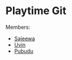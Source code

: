 # Playtime Git

Members:

 - [Sajeewa](https://github.com/Sajeewa-Dilshan)
 - [Uvin](https://github.com/uvin6667)
 - [Pubudu](https://github.com/pubudu20)
